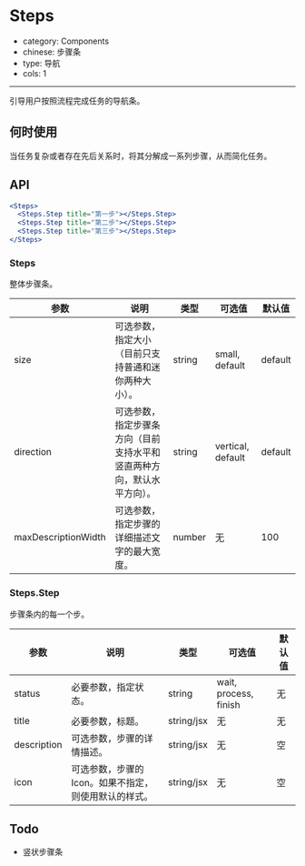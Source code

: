# Steps

- category: Components
- chinese: 步骤条
- type: 导航
- cols: 1

---

引导用户按照流程完成任务的导航条。

## 何时使用

当任务复杂或者存在先后关系时，将其分解成一系列步骤，从而简化任务。

## API

```jsx
<Steps>
  <Steps.Step title="第一步"></Steps.Step>
  <Steps.Step title="第二步"></Steps.Step>
  <Steps.Step title="第三步"></Steps.Step>
</Steps>
```

### Steps

整体步骤条。

| 参数      | 说明                                     | 类型       |  可选值 |默认值 |
|-----------|------------------------------------------|------------|-------|--------|
|  size | 可选参数，指定大小（目前只支持普通和迷你两种大小）。 | string    |  small, default | default    |
|  direction | 可选参数，指定步骤条方向（目前支持水平和竖直两种方向，默认水平方向）。 | string    |  vertical, default | default    |
|  maxDescriptionWidth | 可选参数，指定步骤的详细描述文字的最大宽度。 | number | 无 | 100 |

### Steps.Step

步骤条内的每一个步。

| 参数      | 说明                                     | 类型       |  可选值 |默认值 |
|-----------|------------------------------------------|------------|-------|--------|
|  status | 必要参数，指定状态。 | string    |  wait, process, finish | 无    |
|  title   | 必要参数，标题。 | string/jsx | 无 | 无     |
|  description | 可选参数，步骤的详情描述。 | string/jsx | 无 | 空  |
|  icon    | 可选参数，步骤的Icon。如果不指定，则使用默认的样式。 | string/jsx | 无  | 空 |

## Todo

* 竖状步骤条
